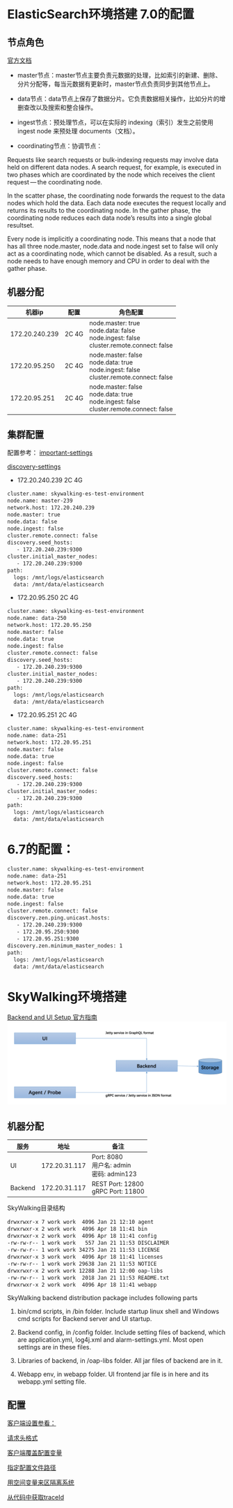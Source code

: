 # ElasticSearch环境搭建 7.0的配置
## 节点角色
[官方文档](https://www.elastic.co/guide/en/elasticsearch/reference/7.0/modules-node.html) 

* master节点：master节点主要负责元数据的处理，比如索引的新建、删除、分片分配等，每当元数据有更新时，master节点负责同步到其他节点上。

* data节点：data节点上保存了数据分片。它负责数据相关操作，比如分片的增删查改以及搜索和整合操作。

* ingest节点：预处理节点，可以在实际的 indexing（索引）发生之前使用 ingest node 来预处理 documents（文档）。

* coordinating节点：协调节点：

Requests like search requests or bulk-indexing requests may involve data held on different data nodes. A search request, for example, is executed in two phases which are coordinated by the node which receives the client request — the coordinating node.

In the scatter phase, the coordinating node forwards the request to the data nodes which hold the data. Each data node executes the request locally and returns its results to the coordinating node. In the gather phase, the coordinating node reduces each data node’s results into a single global resultset.

Every node is implicitly a coordinating node. This means that a node that has all three node.master, node.data and node.ingest set to false will only act as a coordinating node, which cannot be disabled. As a result, such a node needs to have enough memory and CPU in order to deal with the gather phase.

## 机器分配
| 机器ip | 配置 | 角色配置 |
| --- | --- | --- |
| 172.20.240.239 | 2C 4G | node.master: true <br> node.data: false <br> node.ingest: false <br> cluster.remote.connect: false |
| 172.20.95.250 | 2C 4G | node.master: false <br> node.data: true <br> node.ingest: false <br> cluster.remote.connect: false |
| 172.20.95.251 | 2C 4G | node.master: false <br> node.data: true <br> node.ingest: false <br> cluster.remote.connect: false |

## 集群配置
配置参考：
[important-settings](https://www.elastic.co/guide/en/elasticsearch/reference/7.0/important-settings.html)

[discovery-settings](https://www.elastic.co/guide/en/elasticsearch/reference/7.0/discovery-settings.html)

* 172.20.240.239 2C 4G

```
cluster.name: skywalking-es-test-environment
node.name: master-239
network.host: 172.20.240.239
node.master: true 
node.data: false 
node.ingest: false 
cluster.remote.connect: false
discovery.seed_hosts: 
   - 172.20.240.239:9300 
cluster.initial_master_nodes: 
   - 172.20.240.239:9300
path:
  logs: /mnt/logs/elasticsearch
  data: /mnt/data/elasticsearch
```
* 172.20.95.250 2C 4G

```
cluster.name: skywalking-es-test-environment
node.name: data-250
network.host: 172.20.95.250
node.master: false 
node.data: true 
node.ingest: false 
cluster.remote.connect: false
discovery.seed_hosts: 
   - 172.20.240.239:9300 
cluster.initial_master_nodes: 
   - 172.20.240.239:9300
path:
  logs: /mnt/logs/elasticsearch
  data: /mnt/data/elasticsearch
```
* 172.20.95.251 2C 4G

```
cluster.name: skywalking-es-test-environment
node.name: data-251
network.host: 172.20.95.251
node.master: false 
node.data: true 
node.ingest: false 
cluster.remote.connect: false
discovery.seed_hosts: 
   - 172.20.240.239:9300 
cluster.initial_master_nodes: 
   - 172.20.240.239:9300
path:
  logs: /mnt/logs/elasticsearch
  data: /mnt/data/elasticsearch
```
# 6.7的配置：
```
cluster.name: skywalking-es-test-environment
node.name: data-251
network.host: 172.20.95.251
node.master: false 
node.data: true 
node.ingest: false 
cluster.remote.connect: false
discovery.zen.ping.unicast.hosts: 
   - 172.20.240.239:9300
   - 172.20.95.250:9300
   - 172.20.95.251:9300
discovery.zen.minimum_master_nodes: 1
path:
  logs: /mnt/logs/elasticsearch
  data: /mnt/data/elasticsearch
```


# SkyWalking环境搭建
[Backend and UI Setup 官方指南](https://github.com/apache/incubator-skywalking/blob/master/docs/en/setup/backend/backend-ui-setup.md)
![官方SkyWalking后端部署架构图](media/%E5%AE%98%E6%96%B9SkyWalking%E5%90%8E%E7%AB%AF%E9%83%A8%E7%BD%B2%E6%9E%B6%E6%9E%84%E5%9B%BE-1.png)

## 机器分配
| 服务 | 地址 | 备注 |
| --- | --- | --- |
| UI | 172.20.31.117 | Port: 8080 <br> 用户名: admin <br> 密码: admin123 |
| Backend | 172.20.31.117 | REST Port: 12800 <br> gRPC Port: 11800 |

SkyWalking目录结构

```
drwxrwxr-x 7 work work  4096 Jan 21 12:10 agent
drwxrwxr-x 2 work work  4096 Apr 18 11:41 bin
drwxrwxr-x 2 work work  4096 Apr 18 11:41 config
-rw-rw-r-- 1 work work   557 Jan 21 11:53 DISCLAIMER
-rw-rw-r-- 1 work work 34275 Jan 21 11:53 LICENSE
drwxrwxr-x 3 work work  4096 Apr 18 11:41 licenses
-rw-rw-r-- 1 work work 29638 Jan 21 11:53 NOTICE
drwxrwxr-x 2 work work 12288 Jan 21 12:00 oap-libs
-rw-rw-r-- 1 work work  2018 Jan 21 11:53 README.txt
drwxrwxr-x 2 work work  4096 Apr 18 11:41 webapp
```
SkyWalking backend distribution package includes following parts

1. bin/cmd scripts, in /bin folder. Include startup linux shell and Windows cmd scripts for Backend server and UI startup.

2. Backend config, in /config folder. Include setting files of backend, which are application.yml, log4j.xml and alarm-settings.yml. Most open settings are in these files.

3. Libraries of backend, in /oap-libs folder. All jar files of backend are in it.

4. Webapp env, in webapp folder. UI frontend jar file is in here and its webapp.yml setting file.

## 配置
[客户端设置参看：](https://github.com/apache/skywalking/blob/v6.0.0-GA/docs/en/setup/service-agent/java-agent/README.md)

[请求头格式](https://github.com/apache/skywalking/blob/v6.0.0-GA/docs/en/protocols/Skywalking-Cross-Process-Propagation-Headers-Protocol-v1.md)

[客户端覆盖配置变量](https://github.com/apache/skywalking/blob/v6.0.0-GA/docs/en/setup/service-agent/java-agent/Setting-override.md)

[指定配置文件路径](https://github.com/apache/skywalking/blob/v6.0.0-GA/docs/en/setup/service-agent/java-agent/Specified-agent-config.md)

[用空间变量来区隔离系统](https://github.com/apache/skywalking/blob/v6.0.0-GA/docs/en/setup/service-agent/java-agent/Namespace.md)

[从代码中获取traceId](https://github.com/apache/skywalking/blob/v6.0.0-GA/docs/en/setup/service-agent/java-agent/Application-toolkit-trace.md)


